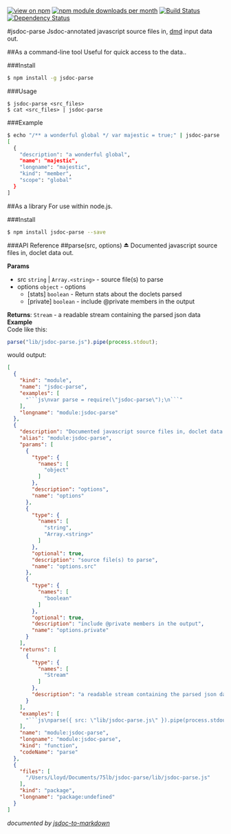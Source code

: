 [![view on npm](http://img.shields.io/npm/v/jsdoc-parse.svg)](https://www.npmjs.org/package/jsdoc-parse)
[![npm module downloads per month](http://img.shields.io/npm/dm/jsdoc-parse.svg)](https://www.npmjs.org/package/jsdoc-parse)
[![Build Status](https://travis-ci.org/75lb/jsdoc-parse.svg?branch=master)](https://travis-ci.org/75lb/jsdoc-parse)
[![Dependency Status](https://david-dm.org/75lb/jsdoc-parse.svg)](https://david-dm.org/75lb/jsdoc-parse)

#jsdoc-parse
Jsdoc-annotated javascript source files in, [dmd](https://github.com/75lb/dmd) input data out. 

##As a command-line tool
Useful for quick access to the data.. 

###Install
```sh
$ npm install -g jsdoc-parse
```

###Usage
```
$ jsdoc-parse <src_files>
$ cat <src_files> | jsdoc-parse 
```

###Example
```sh
$ echo "/** a wonderful global */ var majestic = true;" | jsdoc-parse
[
  {
    "description": "a wonderful global",
    "name": "majestic",
    "longname": "majestic",
    "kind": "member",
    "scope": "global"
  }
]
```

##As a library
For use within node.js. 

###Install
```sh
$ npm install jsdoc-parse --save
```

###API Reference
<a name="module_jsdoc-parse"></a>
##parse(src, options) ⏏
Documented javascript source files in, doclet data out.

**Params**

- src `string` | `Array.<string>` - source file(s) to parse
- options `object` - options
  - [stats] `boolean` - Return stats about the doclets parsed
  - [private] `boolean` - include @private members in the output

**Returns**: `Stream` - a readable stream containing the parsed json data  
**Example**  
Code like this: 
```js
parse("lib/jsdoc-parse.js").pipe(process.stdout);
```

would output: 
```json
[
  {
    "kind": "module",
    "name": "jsdoc-parse",
    "examples": [
      "```js\nvar parse = require(\"jsdoc-parse\");\n```"
    ],
    "longname": "module:jsdoc-parse"
  },
  {
    "description": "Documented javascript source files in, doclet data out.",
    "alias": "module:jsdoc-parse",
    "params": [
      {
        "type": {
          "names": [
            "object"
          ]
        },
        "description": "options",
        "name": "options"
      },
      {
        "type": {
          "names": [
            "string",
            "Array.<string>"
          ]
        },
        "optional": true,
        "description": "source file(s) to parse",
        "name": "options.src"
      },
      {
        "type": {
          "names": [
            "boolean"
          ]
        },
        "optional": true,
        "description": "include @private members in the output",
        "name": "options.private"
      }
    ],
    "returns": [
      {
        "type": {
          "names": [
            "Stream"
          ]
        },
        "description": "a readable stream containing the parsed json data"
      }
    ],
    "examples": [
      "```js\nparse({ src: \"lib/jsdoc-parse.js\" }).pipe(process.stdout);\n```"
    ],
    "name": "module:jsdoc-parse",
    "longname": "module:jsdoc-parse",
    "kind": "function",
    "codeName": "parse"
  },
  {
    "files": [
      "/Users/Lloyd/Documents/75lb/jsdoc-parse/lib/jsdoc-parse.js"
    ],
    "kind": "package",
    "longname": "package:undefined"
  }
]
```




*documented by [jsdoc-to-markdown](https://github.com/75lb/jsdoc-to-markdown)*
